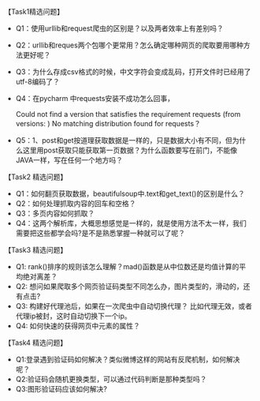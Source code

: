 
【Task1精选问题】
* Q1：使用urllib和request爬虫的区别是？以及两者效率上有差别吗？
* Q2：urllib和reques两个包哪个更常用？怎么确定哪种网页的爬取要用哪种方法更好呢？
* Q3：为什么存成csv格式的时候，中文字符会变成乱码，打开文件时已经用了utf-8编码了？
* Q4：在pycharm 中requests安装不成功怎么回事，  
    
    Could not find a version that satisfies the requirement requests (from versions: )
No matching distribution found for requests？
* Q5：1、post和get按道理获取数据是一样的，只是数据大小有不同，但为什么这里用post获取只能获取第一页数据？为什么函数要写在前门，不能像JAVA一样，写在任何一个地方吗？

【Task2 精选问题】
* Q1：如何翻页获取数据，beautifulsoup中.text和get_text()的区别是什么？
* Q2：如何处理抓取内容的回车和空格？
* Q3：多页内容如何抓取？
* Q4：这两个解析库，大概思想感觉是一样的，就是使用方法不太一样，我们需要把这些都学会吗?是不是熟悉掌握一种就可以了呢？

【Task3 精选问题】
* Q1: rank()排序的规则该怎么理解？mad()函数是从中位数还是均值计算的平均绝对离差？
* Q2: 想问如果爬取多个网页验证码类型不同怎么办，图片类型的，滑动的，还有点击?
* Q3: 构建好代理池后，如果在一次爬虫中自动切换代理？ 比如代理无效，或者代理ip被封，这时自动切换下一个ip。
* Q4: 如何快速的获得网页中元素的属性？

【Task4 精选问题】
* Q1:登录遇到验证码如何解决？类似微博这样的网站有反爬机制，如何解决呢？
* Q2:验证码会随机更换类型，可以通过代码判断是那种类型吗？
* Q3:图形验证码应该如何解决?